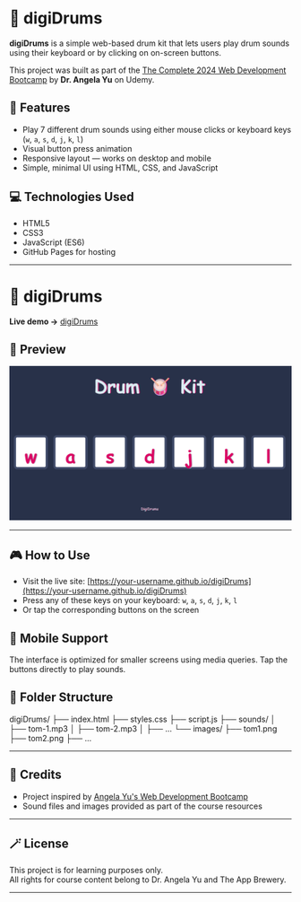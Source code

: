# 🥁 digiDrums

**digiDrums** is a simple web-based drum kit that lets users play drum sounds using their keyboard or by clicking on on-screen buttons.

This project was built as part of the [The Complete 2024 Web Development Bootcamp](https://www.udemy.com/course/the-complete-web-development-bootcamp/) by **Dr. Angela Yu** on Udemy.

## 🌟 Features

- Play 7 different drum sounds using either mouse clicks or keyboard keys (`w`, `a`, `s`, `d`, `j`, `k`, `l`)
- Visual button press animation
- Responsive layout — works on desktop and mobile
- Simple, minimal UI using HTML, CSS, and JavaScript

## 💻 Technologies Used

- HTML5
- CSS3
- JavaScript (ES6)
- GitHub Pages for hosting

---
# 🥁 digiDrums

**Live demo →** [digiDrums](https://rakmo5.github.io/digiDrums/)

## 🎨 Preview

![digiDrums Screenshot](./images/preview.png)

---

## 🎮 How to Use

- Visit the live site: [https://your-username.github.io/digiDrums](https://your-username.github.io/digiDrums)
- Press any of these keys on your keyboard: `w`, `a`, `s`, `d`, `j`, `k`, `l`
- Or tap the corresponding buttons on the screen

## 📱 Mobile Support

The interface is optimized for smaller screens using media queries. Tap the buttons directly to play sounds.

## 📁 Folder Structure

digiDrums/
├── index.html
├── styles.css
├── script.js
├── sounds/
│ ├── tom-1.mp3
│ ├── tom-2.mp3
│ ├── ...
└── images/
├── tom1.png
├── tom2.png
├── ...

---


## 🙏 Credits

- Project inspired by [Angela Yu's Web Development Bootcamp](https://www.udemy.com/course/the-complete-web-development-bootcamp/)
- Sound files and images provided as part of the course resources

---

## 🪄 License

This project is for learning purposes only.  
All rights for course content belong to Dr. Angela Yu and The App Brewery.

---


